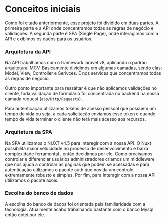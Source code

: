 # Conceitos iniciais

Como foi citado anteriormente, esse projeto foi dividido em duas partes.
A primeira parte e a API onde concentramos todas as regras de negócio e validações.
A segunda parte é SPA (Single Page), onde interagimos com a API e exibimos
os dados para os usuários.

### Arquitetura da API

Na API trabalhamos com o framework laravel v8, aplicando o padrão arquitetural MCV.
Basicamente dividimos em algumas camadas, sendo elas; Model, View, Controller e Serivces.
É nos services que concentramos todas as regras de negócio.

Outro ponto importante para ressaltar é que não aplicamos validações no cliente,
toda validação de formulário foi concentrada no backend na nossa camada request (``app/Http/Requests``) .

Para autenticação utilizamos  tokens de acesso pessoal que possuem um tempo de vida
ou seja, a cada solicitação enviamos esse token e quando tempo
de vida terminar o cliente não terá mais acesso aos recursos.

### Arquitetura da SPA

Na SPA utilizamos o NUXT v4.5 para interegir com a nossa API. O Nuxt possibilita
maior velocidade no processo de desenvolvimento e baixa complexidade ferramental
, então decidimos por ele. Como precisamos controlar e diferenciar
usuários administradores criamos um middleware que nos ajuda a controlar as páginas
que podem se acessadas e para autenticação utilizamos o pacote auth que nos da um
controle extremamente robusto e simples. Por fim, para interagir com a nossa API
utilizamos o pacote axois.

### Escolha do banco de dados

A escolha do banco de dados foi orientada pela familiaridade com a tecnologia.
Atualmente acabo trabalhando bastante com o banco Mysql então optei por ele.